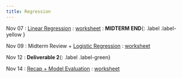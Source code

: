 ```yaml
---
title: Regression
---
```


Nov 07 
: [Linear Regression](#) 
  : [worksheet](#) 
    : **MIDTERM END**{: .label .label-yellow } 

Nov 09 
: Midterm Review + [Logistic Regression](#) 
  : [worksheet](#) 

Nov 12
: **Deliverable 2**{: .label .label-green}

Nov 14 
: [Recap + Model Evaluation](#) 
  : [worksheet](#) 
